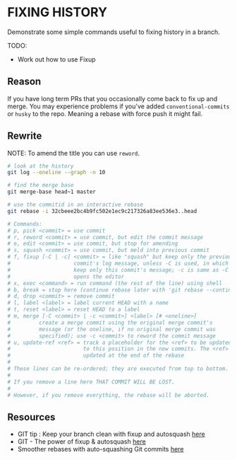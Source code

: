 # FIXING HISTORY

Demonstrate some simple commands useful to fixing history in a branch.  

TODO: 

* Work out how to use Fixup

## Reason

If you have long term PRs that you occasionally come back to fix up and merge. You may experience problems if you've added `conventional-commits` or `husky` to the repo. Meaning a rebase with force push it might fail.  

## Rewrite

NOTE: To amend the title you can use `reword`.  

```sh
# look at the history
git log --oneline --graph -n 10

# find the merge base
git merge-base head~1 master

# use the commitid in an interactive rebase
git rebase -i 32cbeee2bc4b9fc502e1ec9c217326a83ee536e3..head

# Commands:
# p, pick <commit> = use commit
# r, reword <commit> = use commit, but edit the commit message
# e, edit <commit> = use commit, but stop for amending
# s, squash <commit> = use commit, but meld into previous commit
# f, fixup [-C | -c] <commit> = like "squash" but keep only the previous
#                    commit's log message, unless -C is used, in which case
#                    keep only this commit's message; -c is same as -C but
#                    opens the editor
# x, exec <command> = run command (the rest of the line) using shell
# b, break = stop here (continue rebase later with 'git rebase --continue')
# d, drop <commit> = remove commit
# l, label <label> = label current HEAD with a name
# t, reset <label> = reset HEAD to a label
# m, merge [-C <commit> | -c <commit>] <label> [# <oneline>]
#         create a merge commit using the original merge commit's
#         message (or the oneline, if no original merge commit was
#         specified); use -c <commit> to reword the commit message
# u, update-ref <ref> = track a placeholder for the <ref> to be updated
#                       to this position in the new commits. The <ref> is
#                       updated at the end of the rebase
#
# These lines can be re-ordered; they are executed from top to bottom.
#
# If you remove a line here THAT COMMIT WILL BE LOST.
#
# However, if you remove everything, the rebase will be aborted.
```

## Resources

* GIT tip : Keep your branch clean with fixup and autosquash [here](https://fle.github.io/git-tip-keep-your-branch-clean-with-fixup-and-autosquash.html)
* GIT - The power of fixup & autosquash [here](https://congtuanle.medium.com/git-the-power-of-fixup-autosquash-f1c91f7d962b)
* Smoother rebases with auto-squashing Git commits [here](https://andrewlock.net/smoother-rebases-with-auto-squashing-git-commits/)  
